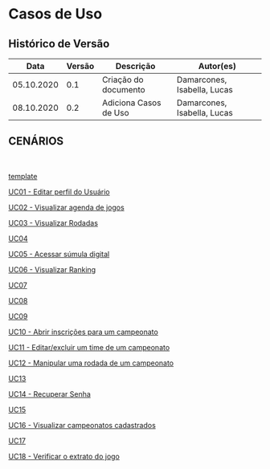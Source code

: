 # Casos de Uso
<div class="line"></div>

## Histórico de Versão
<table class="table table-striped border">
    <thead>
        <th>Data</th> 
        <th>Versão </th> 
        <th>Descrição</th> 
        <th>Autor(es)</th>
    </thead>
    <tbody>
        <tr>
            <td> 05.10.2020 </td>
            <td>  0.1   </td>
            <td> Criação do documento</td>
            <td> Damarcones, Isabella, Lucas </td>
        </tr>
        <tr>
            <td> 08.10.2020 </td>
            <td>  0.2   </td>
            <td> Adiciona Casos de Uso</td>
            <td> Damarcones, Isabella, Lucas </td>
        </tr>
    </tbody>
</table>

## CENÁRIOS
<BR>

<p><a href = "../template"> template</a></p>
<p><a href = "../uc01"> UC01 - Editar perfil do Usuário</a></p>
<p><a href = "../uc02"> UC02 - Visualizar agenda de jogos</a></p>
<p><a href = "../uc03"> UC03 - Visualizar Rodadas</a></p>
<p><a href = "../uc04"> UC04 </a></p>
<p><a href = "../uc05"> UC05 - Acessar súmula digital</a></p>
<p><a href = "../uc06"> UC06 - Visualizar Ranking</a></p>
<p><a href = "../uc07"> UC07</a></p>
<p><a href = "../uc08"> UC08</a></p>
<p><a href = "../uc09"> UC09</a></p>
<p><a href = "../uc10"> UC10 - Abrir inscrições para um campeonato</a></p>
<p><a href = "../uc11"> UC11 - Editar/excluir um time de um campeonato</a></p>
<p><a href = "../uc12"> UC12 - Manipular uma rodada de um campeonato</a></p>
<p><a href = "../uc13"> UC13</a></p>
<p><a href = "../uc14"> UC14 - Recuperar Senha</a></p>
<p><a href = "../uc15"> UC15</a></p>
<p><a href = "../uc16"> UC16 - Visualizar campeonatos cadastrados</a></p>
<p><a href = "../uc17"> UC17</a></p>
<p><a href = "../uc18"> UC18 - Verificar o extrato do jogo</a></p>